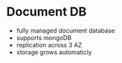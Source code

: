 # Document DB
- fully managed document database
- supports mongoDB
- replication across 3 AZ
- storage grows automaticly
